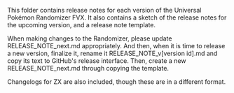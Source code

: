 This folder contains release notes for each version of 
the Universal Pokémon Randomizer FVX. It also contains 
a sketch of the release notes for the upcoming version,
and a release note template.

When making changes to the Randomizer, please update
RELEASE_NOTE_next.md appropriately. And then, when it
is time to release a new version, finalize it, rename 
it RELEASE_NOTE_v[version id].md and copy its text to 
GitHub's release interface.
Then, create a new RELEASE_NOTE_next.md through copying
the template.

Changelogs for ZX are also included, though these are 
in a different format.